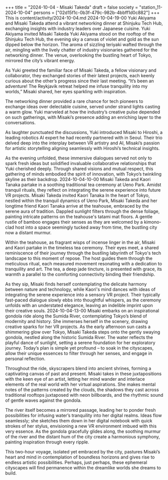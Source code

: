 +++
title = "2024-10-04 - Misaki Takeda"
draft = false
society = "station_11-2024-10-04"
persons = ["02d15f1c-0b3f-479c-982b-4bbff1d0c882"]
+++
This is content/activity/2024-10-04.md
2024-10-04-19-00
Yuki Akiyama and Misaki Takeda attend a vibrant networking dinner at Shinjuku Tech Hub, exchanging insights with industry leaders over Japanese cuisine.
Yuki Akiyama invited Misaki Takeda
Yuki Akiyama stood on the rooftop of the Shinjuku Tech Hub, the evening sky a canvas of violet and gold as the sun dipped below the horizon. The aroma of sizzling teriyaki wafted through the air, mingling with the lively chatter of industry visionaries gathered for the networking dinner. The venue, overlooking the bustling heart of Tokyo, mirrored the city’s vibrant energy.

As Yuki greeted the familiar face of Misaki Takeda, a fellow visionary and collaborator, they exchanged stories of their latest projects, each keenly curious about the other’s progress since their last meeting. “It’s been an adventure! The Reykjavik retreat helped me infuse tranquility into my worlds,” Misaki shared, her eyes sparkling with inspiration.

The networking dinner provided a rare chance for tech pioneers to exchange ideas over delectable cuisine, served under strand lights casting a warm glow. Yuki marveled at how the industry’s creative pulse depended on such gatherings, with Misaki’s presence adding an enriching layer to the conversations.

As laughter punctuated the discussions, Yuki introduced Misaki to Hiroshi, a leading robotics AI expert he had recently partnered with in Seoul. Their trio delved deep into the interplay between VR artistry and AI, Misaki’s passion for artistic storytelling aligning seamlessly with Hiroshi’s technical insights.

As the evening unfolded, these immersive dialogues served not only to spark fresh ideas but solidified invaluable collaborative relationships that Yuki cherished deeply. Through shared visions and mutual respect, this gathering of minds embodied the spirit of innovation, with Tokyo’s twinkling skyline as their backdrop.
2024-10-04-10-00
Misaki Takeda and Kaori Tanaka partake in a soothing traditional tea ceremony at Ueno Park. Amidst tranquil rituals, they reflect on integrating the serene experience into future VR projects.
Misaki Takeda invited Kaori Tanaka
In the heart of Tokyo, nestled within the tranquil dynamics of Ueno Park, Misaki Takeda and her longtime friend Kaori Tanaka arrive at the teahouse, embraced by the serene aura of tradition. Dappled sunlight filters through the dense foliage, painting intricate patterns on the teahouse's tatami mat floors. A gentle rustle of bamboo engages their senses as they are welcomed by a kimono-clad host into a space seemingly tucked away from time, the bustling city now a distant murmur.

Within the teahouse, as fragrant wisps of incense linger in the air, Misaki and Kaori partake in the timeless tea ceremony. Their eyes meet, a shared reminiscence of their journey through the bustling labyrinth of Tokyo's tech landscape to this moment of repose. The host guides them through the meticulous ritual, each measured movement resonating with a dedication to tranquility and art. The tea, a deep jade tincture, is presented with grace, its warmth a parallel to the comforting connectivity binding their friendship.

As they sip, Misaki finds herself contemplating the delicate harmony between nature and technology, while Kaori's mind dances with ideas of integrating the serene experience into a sensory VR project. Their typically fast-paced dialogue slowly ebbs into thoughtful whispers, as the ceremony unfolds with an understated elegance, leaving an indelible imprint upon their creative souls.
2024-10-04-13-00
Misaki embarks on an inspirational gondola ride along the Sumida River, contemplating Tokyo’s blend of modernity and history. She immerses herself in the scenery, drawing creative sparks for her VR projects.
As the early afternoon sun casts a shimmering glow over Tokyo, Misaki Takeda steps onto the gently swaying gondola, nestled along the historic Sumida River. The water reflects the playful dance of sunlight, setting a serene foundation for her exploratory journey. Today’s plan is simple yet profound – to soak in the cityscapes, allow their unique essences to filter through her senses, and engage in personal reflection.

Throughout the ride, skyscrapers blend into ancient shrines, forming a captivating canvas of past and present. Misaki takes in these juxtapositions with the keen eye of an artist, letting her mind wander and interlace elements of the real world with her virtual aspirations. She makes mental notes of the patterns created by the clouds, the shadows they cast across traditional rooftops juxtaposed with neon billboards, and the rhythmic sound of gentle waves against the gondola.

The river itself becomes a mirrored passage, leading her to ponder fresh possibilities for infusing water’s tranquility into her digital realms. Ideas flow seamlessly; she sketches them down in her digital notebook with quick strokes of her stylus, envisioning a new VR environment imbued with this very essence. As the gondola gracefully glides along, the soothing murmur of the river and the distant hum of the city create a harmonious symphony, painting inspiration through every ripple.

This two-hour voyage, isolated yet embraced by the city, pastures Misaki’s heart and mind in contemplation of boundless horizons and gives rise to endless artistic possibilities. Perhaps, just perhaps, these ephemeral cityscapes will find permanence within the dreamlike worlds she dreams to build.
